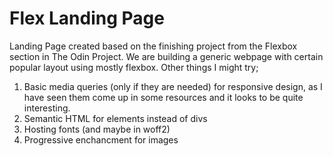 # Flex Landing Page

Landing Page created based on the finishing project from the Flexbox section in The Odin Project. We are building a generic webpage with certain popular layout using mostly flexbox. Other things I might try;

1.  Basic media queries (only if they are needed) for responsive design, as I have seen them come up in some resources and it looks to be quite interesting.
2. Semantic HTML for elements instead of divs
3. Hosting fonts (and maybe in woff2)
4. Progressive enchancment for images